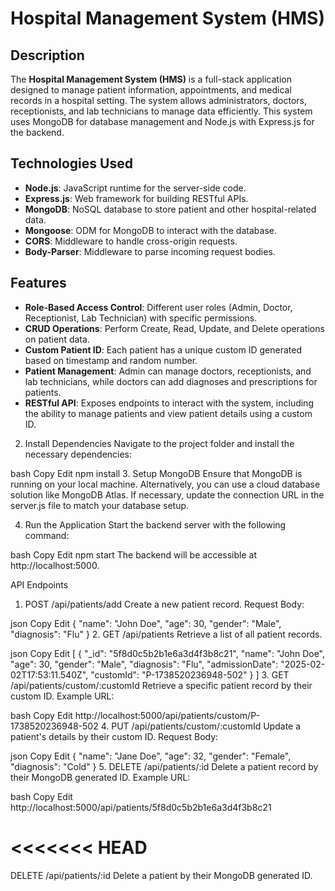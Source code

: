 # Hospital Management System (HMS)

## Description
The **Hospital Management System (HMS)** is a full-stack application designed to manage patient information, appointments, and medical records in a hospital setting. The system allows administrators, doctors, receptionists, and lab technicians to manage data efficiently. This system uses MongoDB for database management and Node.js with Express.js for the backend.

## Technologies Used
<ul>
    <li><strong>Node.js</strong>: JavaScript runtime for the server-side code.</li>
    <li><strong>Express.js</strong>: Web framework for building RESTful APIs.</li>
    <li><strong>MongoDB</strong>: NoSQL database to store patient and other hospital-related data.</li>
    <li><strong>Mongoose</strong>: ODM for MongoDB to interact with the database.</li>
    <li><strong>CORS</strong>: Middleware to handle cross-origin requests.</li>
    <li><strong>Body-Parser</strong>: Middleware to parse incoming request bodies.</li>
</ul>

## Features
<ul>
    <li><strong>Role-Based Access Control</strong>: Different user roles (Admin, Doctor, Receptionist, Lab Technician) with specific permissions.</li>
    <li><strong>CRUD Operations</strong>: Perform Create, Read, Update, and Delete operations on patient data.</li>
    <li><strong>Custom Patient ID</strong>: Each patient has a unique custom ID generated based on timestamp and random number.</li>
    <li><strong>Patient Management</strong>: Admin can manage doctors, receptionists, and lab technicians, while doctors can add diagnoses and prescriptions for patients.</li>
    <li><strong>RESTful API</strong>: Exposes endpoints to interact with the system, including the ability to manage patients and view patient details using a custom ID.</li>
</ul>

2. Install Dependencies
Navigate to the project folder and install the necessary dependencies:

bash
Copy
Edit
npm install
3. Setup MongoDB
Ensure that MongoDB is running on your local machine. Alternatively, you can use a cloud database solution like MongoDB Atlas. If necessary, update the connection URL in the server.js file to match your database setup.

4. Run the Application
Start the backend server with the following command:

bash
Copy
Edit
npm start
The backend will be accessible at http://localhost:5000.

API Endpoints
1. POST /api/patients/add
Create a new patient record. Request Body:

json
Copy
Edit
{
    "name": "John Doe",
    "age": 30,
    "gender": "Male",
    "diagnosis": "Flu"
}
2. GET /api/patients
Retrieve a list of all patient records.

json
Copy
Edit
[
    {
        "_id": "5f8d0c5b2b1e6a3d4f3b8c21",
        "name": "John Doe",
        "age": 30,
        "gender": "Male",
        "diagnosis": "Flu",
        "admissionDate": "2025-02-02T17:53:11.540Z",
        "customId": "P-1738520236948-502"
    }
]
3. GET /api/patients/custom/:customId
Retrieve a specific patient record by their custom ID. Example URL:

bash
Copy
Edit
http://localhost:5000/api/patients/custom/P-1738520236948-502
4. PUT /api/patients/custom/:customId
Update a patient's details by their custom ID. Request Body:

json
Copy
Edit
{
    "name": "Jane Doe",
    "age": 32,
    "gender": "Female",
    "diagnosis": "Cold"
}
5. DELETE /api/patients/:id
Delete a patient record by their MongoDB generated ID. Example URL:

bash
Copy
Edit
http://localhost:5000/api/patients/5f8d0c5b2b1e6a3d4f3b8c21


<<<<<<< HEAD
=======
DELETE /api/patients/:id
Delete a patient by their MongoDB generated ID.